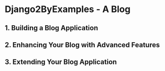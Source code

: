 # Django2ByExamples - A Blog
## 1. Building a Blog Application
## 2. Enhancing Your Blog with Advanced Features
## 3. Extending Your Blog Application